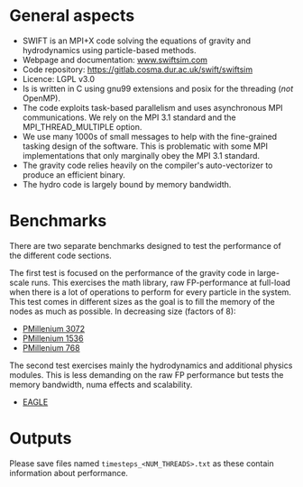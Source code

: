 # General aspects
 - SWIFT is an MPI+X code solving the equations of gravity and hydrodynamics using particle-based methods.
 - Webpage and documentation: www.swiftsim.com
 - Code repository: https://gitlab.cosma.dur.ac.uk/swift/swiftsim
 - Licence: LGPL v3.0
 - Is is written in C using gnu99 extensions and posix for the threading (*not* OpenMP).
 - The code exploits task-based parallelism and uses asynchronous MPI communications. We rely on the MPI 3.1 standard and the MPI_THREAD_MULTIPLE option.
 - We use many 1000s of small messages to help with the fine-grained tasking design of the software. This is problematic with some MPI implementations that only marginally obey the MPI 3.1 standard.
 - The gravity code relies heavily on the compiler's auto-vectorizer to produce an efficient binary.
 - The hydro code is largely bound by memory bandwidth.

# Benchmarks

There are two separate benchmarks designed to test the performance of the different code sections.

The first test is focused on the performance of the gravity code in large-scale runs. This exercises
the math library, raw FP-performance at full-load when there is a lot of operations to perform for
every particle in the system. This test comes in different sizes as the goal is to fill the memory
of the nodes as much as possible. In decreasing size (factors of 8):

 - [PMillenium 3072](./pmillenium_3072/README.markdown)
 - [PMillenium 1536](./pmillenium_1536/README.markdown)
 - [PMillenium 768](./pmillenium_768/README.markdown)

The second test exercises mainly the hydrodynamics and additional physics modules. This is less demanding
on the raw FP performance but tests the memory bandwidth, numa effects and scalability. 

 - [EAGLE](./eagle/README.markdown)


# Outputs
Please save files named `timesteps_<NUM_THREADS>.txt` as these contain information about performance.
